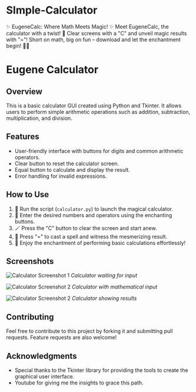 # SImple-Calculator
✨ EugeneCalc: Where Math Meets Magic! ✨  Meet EugeneCalc, the calculator with a twist! 🚀 Clear screens with a "C" and unveil magic results with "="!  Short on math, big on fun – download and let the enchantment begin! 🔢✨


# Eugene Calculator

## Overview
This is a basic calculator GUI created using Python and Tkinter. It allows users to perform simple arithmetic operations such as addition, subtraction, multiplication, and division.

## Features
- User-friendly interface with buttons for digits and common arithmetic operators.
- Clear button to reset the calculator screen.
- Equal button to calculate and display the result.
- Error handling for invalid expressions.

## How to Use
1. 🚀 Run the script (`calculator.py`) to launch the magical calculator.
2. 🌟 Enter the desired numbers and operators using the enchanting buttons.
3. 🪄 Press the "C" button to clear the screen and start anew.
4. 🎇 Press "=" to cast a spell and witness the mesmerizing result.
5. 🎉 Enjoy the enchantment of performing basic calculations effortlessly!


## Screenshots
![Calculator Screenshot 1](screenshots/calculator_screenshot_1.png)
*Calculator waiting for input*

![Calculator Screenshot 2](screenshots/calculator_screenshot_2.png)
*Calculator with mathematical input*

![Calculator Screenshot 2](screenshots/calculator_screenshot_3.png)
*Calculator showing results*


## Contributing
Feel free to contribute to this project by forking it and submitting pull requests. Feature requests are also welcome!

## Acknowledgments
- Special thanks to the Tkinter library for providing the tools to create the graphical user interface.
- Youtube for giving me the insights to grace this path.

